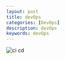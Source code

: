 ```yaml
---
layout: post
title: devOps
categories: [DevOps]
description: devOps
keywords: devOps
---
```


![ci cd]({{site.url}}/mind/devops/ci-cd.png)
